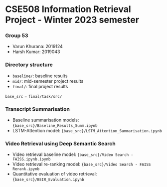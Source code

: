 # CSE508 Information Retrieval Project - Winter 2023 semester

### Group 53
- Varun Khurana: 2019124
- Harsh Kumar: 2019043

### Directory structure
- ```baseline/```: baseline results
- ```mid/```: mid-semester project results
- ```final/```: final project results

```base_src``` = ```final/task/src/```

### Transcript Summarisation
- Baseline summarisation models: ```{base_src}/Baseline_Results_Summ.ipynb```
- LSTM-Attention model: ```{base_src}/LSTM_Attention_Summarisation.ipynb```

### Video Retrieval using Deep Semantic Search
- Video retrieval baseline model: ```{base_src}/Video Search - FAISS.ipynb.ipynb```
- Video retrieval re-ranking model: ```{base_src}/Video Search - FAISS Rerank.ipynb```
- Quantitative evaluation of video retrieval: ```{base_src}/BEIR_Evaluation.ipynb```

